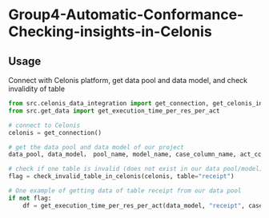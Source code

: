 # Group4-Automatic-Conformance-Checking-insights-in-Celonis
## Usage

Connect with Celonis platform, get data pool and data model, and check invalidity of table
```python
from src.celonis_data_integration import get_connection, get_celonis_info, check_invalid_table_in_celonis
from src.get_data import get_execution_time_per_res_per_act

# connect to Celonis
celonis = get_connection()

# get the data pool and data model of our project
data_pool, data_model， pool_name, model_name, case_column_name, act_column_name, time_column_name, res_column_name = get_celonis_info(celonis=celonis)

# check if one table is invalid (does not exist in our data pool/model)
flag = check_invalid_table_in_celonis(celonis, table="receipt")

# One example of getting data of table receipt from our data pool
if not flag:
    df = get_execution_time_per_res_per_act(data_model, "receipt", case_column_name, act_column_name, res_column_name, time_column_name)
```
